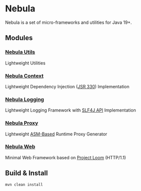 Nebula
======

Nebula is a set of micro-frameworks and utilities for Java 19+.


Modules
-------

### [Nebula Utils](nebula-utils)

Lightweight Utilities


### [Nebula Context](nebula-context)

Lightweight Dependency Injection ([JSR 330](https://www.jcp.org/en/jsr/detail?id=330)) Implementation


### [Nebula Logging](nebula-logging)

Lightweight Logging Framework with [SLF4J API](https://www.slf4j.org) Implementation


### [Nebula Proxy](nebula-proxy)

Lightweight [ASM-Based](https://asm.ow2.io/) Runtime Proxy Generator


### [Nebula Web](nebula-web)

Minimal Web Framework based on [Project Loom](https://wiki.openjdk.java.net/display/loom/Main) (HTTP/1.1)


Build & Install
---------------

```
mvn clean install
```
